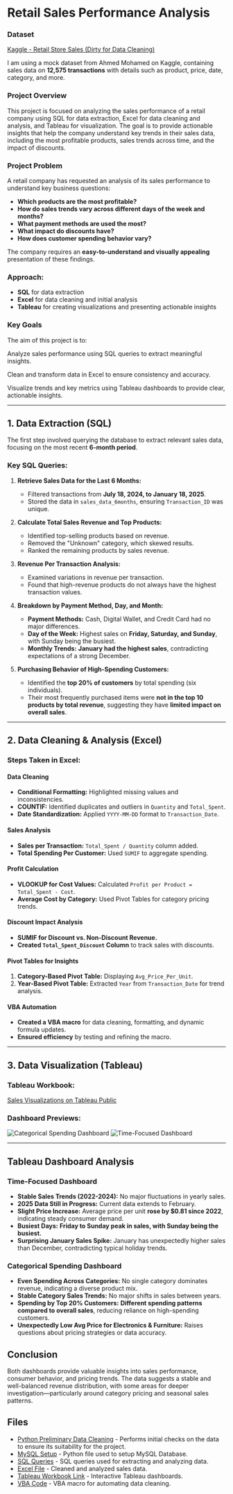 # Retail Sales Performance Analysis

### Dataset
[Kaggle - Retail Store Sales (Dirty for Data Cleaning)](https://www.kaggle.com/datasets/ahmedmohamed2003/retail-store-sales-dirty-for-data-cleaning)

I am using a mock dataset from Ahmed Mohamed on Kaggle, containing sales data on **12,575 transactions** with details such as product, price, date, category, and more.

### Project Overview

This project is focused on analyzing the sales performance of a retail company using SQL for data extraction, Excel for data cleaning and analysis, and Tableau for visualization. The goal is to provide actionable insights that help the company understand key trends in their sales data, including the most profitable products, sales trends across time, and the impact of discounts.

### Project Problem
A retail company has requested an analysis of its sales performance to understand key business questions:

- **Which products are the most profitable?**
- **How do sales trends vary across different days of the week and months?**
- **What payment methods are used the most?**
- **What impact do discounts have?**
- **How does customer spending behavior vary?**

The company requires an **easy-to-understand and visually appealing** presentation of these findings.

### **Approach:**
- **SQL** for data extraction
- **Excel** for data cleaning and initial analysis
- **Tableau** for creating visualizations and presenting actionable insights

### Key Goals

The aim of this project is to:

Analyze sales performance using SQL queries to extract meaningful insights.

Clean and transform data in Excel to ensure consistency and accuracy.

Visualize trends and key metrics using Tableau dashboards to provide clear, actionable insights.

---

## **1. Data Extraction (SQL)**

The first step involved querying the database to extract relevant sales data, focusing on the most recent **6-month period**.

### **Key SQL Queries:**
1. **Retrieve Sales Data for the Last 6 Months:**
   - Filtered transactions from **July 18, 2024, to January 18, 2025**.
   - Stored the data in `sales_data_6months`, ensuring `Transaction_ID` was unique.

2. **Calculate Total Sales Revenue and Top Products:**
   - Identified top-selling products based on revenue.
   - Removed the "Unknown" category, which skewed results.
   - Ranked the remaining products by sales revenue.

3. **Revenue Per Transaction Analysis:**
   - Examined variations in revenue per transaction.
   - Found that high-revenue products do not always have the highest transaction values.

4. **Breakdown by Payment Method, Day, and Month:**
   - **Payment Methods:** Cash, Digital Wallet, and Credit Card had no major differences.
   - **Day of the Week:** Highest sales on **Friday, Saturday, and Sunday**, with Sunday being the busiest.
   - **Monthly Trends:** **January had the highest sales**, contradicting expectations of a strong December.

5. **Purchasing Behavior of High-Spending Customers:**
   - Identified the **top 20% of customers** by total spending (six individuals).
   - Their most frequently purchased items were **not in the top 10 products by total revenue**, suggesting they have **limited impact on overall sales**.

---

## **2. Data Cleaning & Analysis (Excel)**

### **Steps Taken in Excel:**

#### **Data Cleaning**
- **Conditional Formatting:** Highlighted missing values and inconsistencies.
- **COUNTIF:** Identified duplicates and outliers in `Quantity` and `Total_Spent`.
- **Date Standardization:** Applied `YYYY-MM-DD` format to `Transaction_Date`.

#### **Sales Analysis**
- **Sales per Transaction:** `Total_Spent / Quantity` column added.
- **Total Spending Per Customer:** Used `SUMIF` to aggregate spending.

#### **Profit Calculation**
- **VLOOKUP for Cost Values:** Calculated `Profit per Product = Total_Spent - Cost`.
- **Average Cost by Category:** Used Pivot Tables for category pricing trends.

#### **Discount Impact Analysis**
- **SUMIF for Discount vs. Non-Discount Revenue.**
- **Created `Total_Spent_Discount` Column** to track sales with discounts.

#### **Pivot Tables for Insights**
1. **Category-Based Pivot Table:** Displaying `Avg_Price_Per_Unit`.
2. **Year-Based Pivot Table:** Extracted `Year` from `Transaction_Date` for trend analysis.

#### **VBA Automation**
- **Created a VBA macro** for data cleaning, formatting, and dynamic formula updates.
- **Ensured efficiency** by testing and refining the macro.

---

## **3. Data Visualization (Tableau)**

### **Tableau Workbook:**
[Sales Visualizations on Tableau Public](https://public.tableau.com/views/Sales_Visualizations/CategoricalSpendingDashboard?:language=en-US&:sid=&:redirect=auth&:display_count=n&:origin=viz_share_link)

### **Dashboard Previews:**
![Categorical Spending Dashboard](/Users/dylanpool/Desktop/Side_Projects/Sales_Data/Categorical_Spending_Dashboard.png)
![Time-Focused Dashboard](/Users/dylanpool/Desktop/Side_Projects/Sales_Data/Time-Focused_Dashboard.png)

---

## **Tableau Dashboard Analysis**

### **Time-Focused Dashboard**
- **Stable Sales Trends (2022-2024):** No major fluctuations in yearly sales.
- **2025 Data Still in Progress:** Current data extends to February.
- **Slight Price Increase:** Average price per unit **rose by $0.81 since 2022**, indicating steady consumer demand.
- **Busiest Days:** **Friday to Sunday peak in sales, with Sunday being the busiest.**
- **Surprising January Sales Spike:** January has unexpectedly higher sales than December, contradicting typical holiday trends.

### **Categorical Spending Dashboard**
- **Even Spending Across Categories:** No single category dominates revenue, indicating a diverse product mix.
- **Stable Category Sales Trends:** No major shifts in sales between years.
- **Spending by Top 20% Customers:** **Different spending patterns compared to overall sales**, reducing reliance on high-spending customers.
- **Unexpectedly Low Avg Price for Electronics & Furniture:** Raises questions about pricing strategies or data accuracy. 

## Conclusion  
Both dashboards provide valuable insights into sales performance, consumer behavior, and pricing trends. The data suggests a stable and well-balanced revenue distribution, with some areas for deeper investigation—particularly around category pricing and seasonal sales patterns.  

## Files

- [Python Preliminary Data Cleaning](./data_clean.py) - Performs initial checks on the data to ensure its suitability for the project.
- [MySQL Setup](./sql_setup.py) - Python file used to setup MySQL Database.
- [SQL Queries](./Sales_queries.sql) - SQL queries used for extracting and analyzing data.
- [Excel File](./sales_data.xlsx) - Cleaned and analyzed sales data.
- [Tableau Workbook Link](https://public.tableau.com/views/Sales_Visualizations/CategoricalSpendingDashboard?:language=en-US&:sid=&:redirect=auth&:display_count=n&:origin=viz_share_link) - Interactive Tableau dashboards.
- [VBA Code](./vba_code.txt) - VBA macro for automating data cleaning.